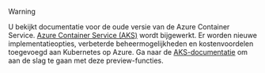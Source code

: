 > [!WARNING]
> U bekijkt documentatie voor de oude versie van de Azure Container Service. [Azure Container Service (AKS)](../articles/aks/intro-kubernetes.md) wordt bijgewerkt. Er worden nieuwe implementatieopties, verbeterde beheermogelijkheden en kostenvoordelen toegevoegd aan Kubernetes op Azure. Ga naar de [AKS-documentatie](../articles/aks/intro-kubernetes.md) om aan de slag te gaan met deze preview-functies.   
>
>
